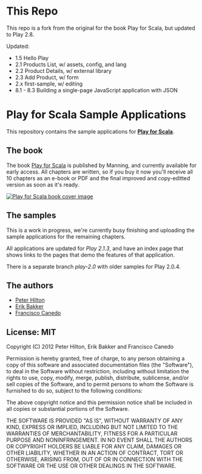 This Repo
=========

This repo is a fork from the original for the book Play for Scala, but updated to Play 2.8.

Updated:

- 1.5 Hello Play
- 2.1 Products List, w/ assets, config, and lang
- 2.2 Product Details, w/ external library
- 2.3 Add Product, w/ form
- 2.x first-sample, w/ editing
- 8.1 - 8.3 Building a single-page JavaScript application with JSON

Play for Scala Sample Applications
==================================

This repository contains the sample applications for **[Play for Scala](http://bit.ly/playscala)**.

The book
--------

The book [Play for Scala](http://bit.ly/playscala) is published by Manning, and currently available for early access. All chapters are written, so if you buy it now you'll receive all 10 chapters as an e-book or PDF and the final improved and copy-editted version as soon as it's ready.

[![Play for Scala book cover image](https://secure.gravatar.com/avatar/77ed9a5eeafbf0c0fc4a0dc53ec0b06d?s=210)](http://bit.ly/playscala)

The samples
-----------

This is a work in progress, we're currently busy finishing and uploading the sample applications for the remaining chapters.

All applications are updated for *Play 2.1.3*, and have an index page that shows links to the pages that demo the features of that application.

There is a separate branch *play-2.0* with older samples for Play 2.0.4.

The authors
-----------

* [Peter Hilton](http://twitter.com/PeterHilton)
* [Erik Bakker](http://twitter.com/eamelink)
* [Francisco Canedo](http://twitter.com/fcanedo)

License: MIT
------------

Copyright (C) 2012 Peter Hilton, Erik Bakker and Francisco Canedo

Permission is hereby granted, free of charge, to any person obtaining a copy of this software and associated documentation files (the "Software"), to deal in the Software without restriction, including without limitation the rights to use, copy, modify, merge, publish, distribute, sublicense, and/or sell copies of the Software, and to permit persons to whom the Software is furnished to do so, subject to the following conditions:

The above copyright notice and this permission notice shall be included in all copies or substantial portions of the Software.

THE SOFTWARE IS PROVIDED "AS IS", WITHOUT WARRANTY OF ANY KIND, EXPRESS OR IMPLIED, INCLUDING BUT NOT LIMITED TO THE WARRANTIES OF MERCHANTABILITY, FITNESS FOR A PARTICULAR PURPOSE AND NONINFRINGEMENT. IN NO EVENT SHALL THE AUTHORS OR COPYRIGHT HOLDERS BE LIABLE FOR ANY CLAIM, DAMAGES OR OTHER LIABILITY, WHETHER IN AN ACTION OF CONTRACT, TORT OR OTHERWISE, ARISING FROM, OUT OF OR IN CONNECTION WITH THE SOFTWARE OR THE USE OR OTHER DEALINGS IN THE SOFTWARE.
